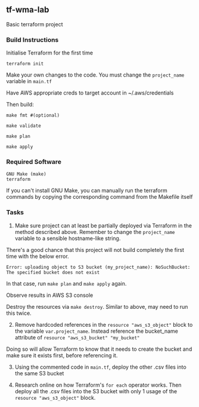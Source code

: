 ## tf-wma-lab

Basic terraform project 

### Build Instructions

Initialise Terraform for the first time
```
terraform init
```

Make your own changes to the code. You must change the `project_name` variable in `main.tf`

Have AWS appropriate creds to target account in ~/.aws/credentials

Then build:

```
make fmt #(optional)

make validate

make plan

make apply
```

### Required Software
```
GNU Make (make)
terraform
```

If you can't install GNU Make, you can manually run the terraform commands by copying the corresponding command from the Makefile itself

### Tasks

1. Make sure project can at least be partially deployed via Terraform in the method described above. Remember to change the `project_name` variable to a sensible hostname-like string. 

There's a good chance that this project will not build completely the first time with the below error. 
```
Error: uploading object to S3 bucket (my_project_name): NoSuchBucket: The specified bucket does not exist
```

In that case, run `make plan` and `make apply` again.

Observe results in AWS S3 console

Destroy the resources via `make destroy`. Similar to above, may need to run this twice.

2. Remove hardcoded references in the `resource "aws_s3_object"` block to the variable `var.project_name`. Instead reference the bucket_name attribute of `resource "aws_s3_bucket" "my_bucket"`

Doing so will allow Terraform to know that it needs to create the bucket and make sure it exists first, before referencing it.

3. Using the commented code in `main.tf`, deploy the other .csv files into the same S3 bucket

4. Research online on how Terraform's `for each` operator works. Then deploy all the .csv files into the S3 bucket with only 1 usage of the `resource "aws_s3_object"` block.


